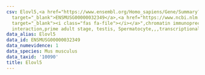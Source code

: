 ```yaml
---
csv: Elovl5,<a href="https://www.ensembl.org/Homo_sapiens/Gene/Summary?db=core;g=ENSMUSG00000032349"
  target="_blank">ENSMUSG00000032349</a>,<a href="https://www.ncbi.nlm.nih.gov/pubmed/25450459"
  target="_blank"><i class="fas fa-file"></i></a>",chromatin immunoprecipitation assay,direct
  interaction,prime adult stage, testis, Spermatocyte,,,transcriptional regulation,
data_alias: Elovl5
data_id: ENSMUSG00000032349
data_numevidence: 1
data_species: Mus musculus
data_taxid: '10090'
title: Elovl5
---
```

